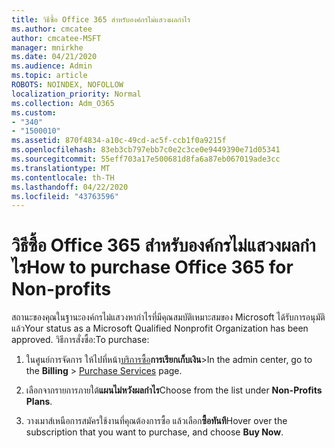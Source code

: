 ```yaml
---
title: วิธีซื้อ Office 365 สําหรับองค์กรไม่แสวงผลกําไร
ms.author: cmcatee
author: cmcatee-MSFT
manager: mnirkhe
ms.date: 04/21/2020
ms.audience: Admin
ms.topic: article
ROBOTS: NOINDEX, NOFOLLOW
localization_priority: Normal
ms.collection: Adm_O365
ms.custom:
- "340"
- "1500010"
ms.assetid: 870f4834-a10c-49cd-ac5f-ccb1f0a9215f
ms.openlocfilehash: 83eb3cb797ebb7c0e2c3ce0e9449390e71d05341
ms.sourcegitcommit: 55eff703a17e500681d8fa6a87eb067019ade3cc
ms.translationtype: MT
ms.contentlocale: th-TH
ms.lasthandoff: 04/22/2020
ms.locfileid: "43763596"
---
```

# <a name="how-to-purchase-office-365-for-non-profits"></a><span data-ttu-id="2ed25-102">วิธีซื้อ Office 365 สําหรับองค์กรไม่แสวงผลกําไร</span><span class="sxs-lookup"><span data-stu-id="2ed25-102">How to purchase Office 365 for Non-profits</span></span>

<span data-ttu-id="2ed25-103">สถานะของคุณในฐานะองค์กรไม่แสวงหากําไรที่มีคุณสมบัติเหมาะสมของ Microsoft ได้รับการอนุมัติแล้ว</span><span class="sxs-lookup"><span data-stu-id="2ed25-103">Your status as a Microsoft Qualified Nonprofit Organization has been approved.</span></span> <span data-ttu-id="2ed25-104">วิธีการสั่งซื้อ:</span><span class="sxs-lookup"><span data-stu-id="2ed25-104">To purchase:</span></span>
  
1. <span data-ttu-id="2ed25-105">ในศูนย์การจัดการ ให้ไปที่หน้า[บริการซื้อ](https://go.microsoft.com/fwlink/p/?linkid=868433)**การเรียกเก็บเงิน**\></span><span class="sxs-lookup"><span data-stu-id="2ed25-105">In the admin center, go to the **Billing** \> [Purchase Services](https://go.microsoft.com/fwlink/p/?linkid=868433) page.</span></span>

2. <span data-ttu-id="2ed25-106">เลือกจากรายการภายใต้**แผนไม่หวังผลกําไร**</span><span class="sxs-lookup"><span data-stu-id="2ed25-106">Choose from the list under **Non-Profits Plans**.</span></span>

3. <span data-ttu-id="2ed25-107">วางเมาส์เหนือการสมัครใช้งานที่คุณต้องการซื้อ แล้วเลือก**ซื้อทันที**</span><span class="sxs-lookup"><span data-stu-id="2ed25-107">Hover over the subscription that you want to purchase, and choose **Buy Now**.</span></span>